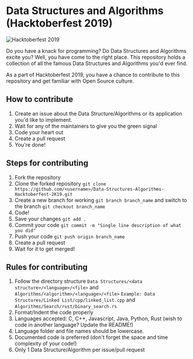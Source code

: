 # Data Structures and Algorithms (Hacktoberfest 2019)

![Hacktoberfest 2019](https://hacktoberfest.digitalocean.com/assets/HF19_social-744d976f227e4aff6866443abcede8c651b309ec9c7c9f7410f5944f8e1299b9.png)

Do you have a knack for programming? Do Data Structures and Algorithms excite you? Well, you have come to the right place. This repository holds a collection of all the famous Data Structures and Algorithms you'd ever find.

As a part of Hacktoberfest 2019, you have a chance to contribute to this repository and get familiar with Open Source culture.

## How to contribute
1. Create an issue about the Data Structure/Algorithms or its application you'd like to implement.
2. Wait for any of the maintainers to give you the green signal
3. Code your heart out
4. Create a pull request
5. You're done!

## Steps for contributing
1. Fork the repository
2. Clone the forked repository ```git clone https://github.com/<username>/Data-Structures-Algorithms-Hacktoberfest-2K19.git```
3. Create a new branch for working ```git branch branch_name``` and switch to the branch ```git checkout branch_name```
4. Code!
5. Save your changes ```git add .```
6. Commit your code ```git commit -m "Single line description of what you did"```
7. Push your code ```git push origin branch_name```
8. Create a pull request
9. Wait for it to get merged!

## Rules for contributing
1. Follow the directory structure 
```Data Structures/<data structure>/<language>/<file>``` and ```Algorithms/<algorithm>/<language>/<file>```
```Example: Data Structures/Linked List/cpp/linked_list.cpp``` and ```Algorithms/Search/rust/binary_search.rs```
2. Format/Indent the code properly
3. Languages accepted: C, C++, Javascript, Java, Python, Rust (wish to code in another language? Update the README!)
4. Language folder and file names should be lowercase.
5. Documented code is preferred (don't forget the space and time complexity of your code!)
6. Only 1 Data Structure/Algorithm per issue/pull request
